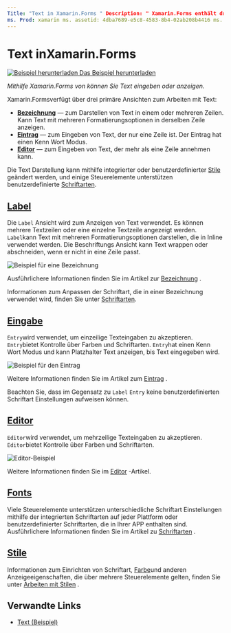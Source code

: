 ```yaml
---
Title: "Text in Xamarin.Forms " Description: " Xamarin.Forms enthält drei primäre Ansichten zum Arbeiten mit Text. in diesem Artikel wird erläutert, wie Sie diese zum eingeben und Anzeigen von Text in Xamarin.Forms Anwendungen verwenden.
ms. Prod: xamarin ms. assetid: 4dba7689-e5c8-4583-8b4-02ab208b4416 ms. Technology: xamarin-Forms Author: davidbritch ms. Author: dabritch ms. Date: 10/26/2018 NO-LOC: [ Xamarin.Forms , Xamarin.Essentials ]
---
```


# <a name="text-in-xamarinforms"></a>Text inXamarin.Forms

[![Beispiel herunterladen](~/media/shared/download.png) Das Beispiel herunterladen](https://docs.microsoft.com/samples/xamarin/xamarin-forms-samples/userinterface-text)

_Mithilfe Xamarin.Forms von können Sie Text eingeben oder anzeigen._

Xamarin.Formsverfügt über drei primäre Ansichten zum Arbeiten mit Text:

- **[Bezeichnung](#label)** &mdash; zum Darstellen von Text in einem oder mehreren Zeilen. Kann Text mit mehreren Formatierungsoptionen in derselben Zeile anzeigen.
- **[Eintrag](#entry)** &mdash; zum Eingeben von Text, der nur eine Zeile ist. Der Eintrag hat einen Kenn Wort Modus.
- **[Editor](#editor)** &mdash; zum Eingeben von Text, der mehr als eine Zeile annehmen kann.

Die Text Darstellung kann mithilfe integrierter oder benutzerdefinierter [Stile](#styles) geändert werden, und einige Steuerelemente unterstützen benutzerdefinierte [Schriftarten](#fonts).

## <a name="label"></a>[Label](label.md)

Die `Label` Ansicht wird zum Anzeigen von Text verwendet. Es können mehrere Textzeilen oder eine einzelne Textzeile angezeigt werden. `Label`kann Text mit mehreren Formatierungsoptionen darstellen, die in Inline verwendet werden. Die Beschriftungs Ansicht kann Text wrappen oder abschneiden, wenn er nicht in eine Zeile passt.

![Beispiel für eine Bezeichnung](images/label.png)

Ausführlichere Informationen finden Sie im Artikel zur [Bezeichnung](label.md) .

Informationen zum Anpassen der Schriftart, die in einer Bezeichnung verwendet wird, finden Sie unter [Schriftarten](fonts.md).

## <a name="entry"></a>[Eingabe](entry.md)

`Entry`wird verwendet, um einzeilige Texteingaben zu akzeptieren. `Entry`bietet Kontrolle über Farben und Schriftarten. `Entry`hat einen Kenn Wort Modus und kann Platzhalter Text anzeigen, bis Text eingegeben wird.

![Beispiel für den Eintrag](images/entry.png)

Weitere Informationen finden Sie im Artikel zum [Eintrag](entry.md) .

Beachten Sie, dass im Gegensatz zu `Label` `Entry` keine benutzerdefinierten Schriftart Einstellungen aufweisen können.

## <a name="editor"></a>[Editor](editor.md)

`Editor`wird verwendet, um mehrzeilige Texteingaben zu akzeptieren. `Editor`bietet Kontrolle über Farben und Schriftarten.

![Editor-Beispiel](images/editor.png)

Weitere Informationen finden Sie im [Editor](editor.md) -Artikel.

## <a name="fonts"></a>[Fonts](fonts.md)

Viele Steuerelemente unterstützen unterschiedliche Schriftart Einstellungen mithilfe der integrierten Schriftarten auf jeder Plattform oder benutzerdefinierter Schriftarten, die in Ihrer APP enthalten sind. Ausführlichere Informationen finden Sie im Artikel zu [Schriftarten](fonts.md) .

## <a name="styles"></a>[Stile](styles.md)

Informationen zum Einrichten von Schriftart, [Farbe](~/xamarin-forms/user-interface/colors.md)und anderen Anzeigeeigenschaften, die über mehrere Steuerelemente gelten, finden Sie unter [Arbeiten mit Stilen](~/xamarin-forms/user-interface/styles/index.md) .

## <a name="related-links"></a>Verwandte Links

- [Text (Beispiel)](https://docs.microsoft.com/samples/xamarin/xamarin-forms-samples/userinterface-text)
